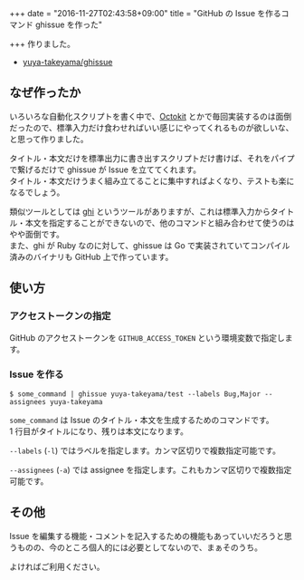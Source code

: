 +++
date = "2016-11-27T02:43:58+09:00"
title = "GitHub の Issue を作るコマンド ghissue を作った"

+++
作りました。

* [yuya-takeyama/ghissue](https://github.com/yuya-takeyama/ghissue)

## なぜ作ったか

いろいろな自動化スクリプトを書く中で、[Octokit](https://octokit.github.io/) とかで毎回実装するのは面倒だったので、標準入力だけ食わせればいい感じにやってくれるものが欲しいな、と思って作りました。

タイトル・本文だけを標準出力に書き出すスクリプトだけ書けば、それをパイプで繋げるだけで ghissue が Issue を立ててくれます。  
タイトル・本文だけうまく組み立てることに集中すればよくなり、テストも楽になるでしょう。

類似ツールとしては [ghi](https://github.com/stephencelis/ghi) というツールがありますが、これは標準入力からタイトル・本文を指定することができないので、他のコマンドと組み合わせて使うのはやや面倒です。  
また、ghi が Ruby なのに対して、ghissue は Go で実装されていてコンパイル済みのバイナリも GitHub 上で作っています。

## 使い方

### アクセストークンの指定

GitHub のアクセストークンを `GITHUB_ACCESS_TOKEN` という環境変数で指定します。

### Issue を作る

```
$ some_command | ghissue yuya-takeyama/test --labels Bug,Major --assignees yuya-takeyama
```

`some_command` は Issue のタイトル・本文を生成するためのコマンドです。  
1 行目がタイトルになり、残りは本文になります。

`--labels` (`-l`) ではラベルを指定します。カンマ区切りで複数指定可能です。

`--assignees` (`-a`) では assignee を指定します。これもカンマ区切りで複数指定可能です。

## その他

Issue を編集する機能・コメントを記入するための機能もあっていいだろうと思うものの、今のところ個人的には必要としてないので、まぁそのうち。

よければご利用ください。
